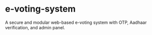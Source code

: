 # e-voting-system
A secure and modular web-based e-voting system with OTP, Aadhaar verification, and admin panel.
